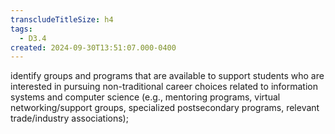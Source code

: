 ```yaml
---
transcludeTitleSize: h4
tags:
  - D3.4
created: 2024-09-30T13:51:07.000-0400
---
```

identify groups and programs that are available to support students who are interested in pursuing non-traditional career choices related to information systems and computer science (e.g., mentoring programs, virtual networking/support groups, specialized postsecondary programs, relevant trade/industry associations);